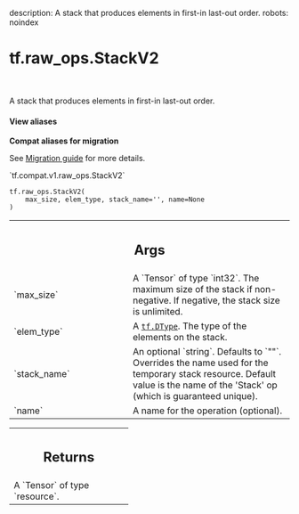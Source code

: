 description: A stack that produces elements in first-in last-out order.
robots: noindex

# tf.raw_ops.StackV2

<!-- Insert buttons and diff -->

<table class="tfo-notebook-buttons tfo-api nocontent" align="left">

</table>



A stack that produces elements in first-in last-out order.

<section class="expandable">
  <h4 class="showalways">View aliases</h4>
  <p>
<b>Compat aliases for migration</b>
<p>See
<a href="https://www.tensorflow.org/guide/migrate">Migration guide</a> for
more details.</p>
<p>`tf.compat.v1.raw_ops.StackV2`</p>
</p>
</section>

<pre class="devsite-click-to-copy prettyprint lang-py tfo-signature-link">
<code>tf.raw_ops.StackV2(
    max_size, elem_type, stack_name=&#x27;&#x27;, name=None
)
</code></pre>



<!-- Placeholder for "Used in" -->


<!-- Tabular view -->
 <table class="responsive fixed orange">
<colgroup><col width="214px"><col></colgroup>
<tr><th colspan="2"><h2 class="add-link">Args</h2></th></tr>

<tr>
<td>
`max_size`
</td>
<td>
A `Tensor` of type `int32`.
The maximum size of the stack if non-negative. If negative, the stack
size is unlimited.
</td>
</tr><tr>
<td>
`elem_type`
</td>
<td>
A <a href="../../tf/dtypes/DType.md"><code>tf.DType</code></a>. The type of the elements on the stack.
</td>
</tr><tr>
<td>
`stack_name`
</td>
<td>
An optional `string`. Defaults to `""`.
Overrides the name used for the temporary stack resource. Default
value is the name of the 'Stack' op (which is guaranteed unique).
</td>
</tr><tr>
<td>
`name`
</td>
<td>
A name for the operation (optional).
</td>
</tr>
</table>



<!-- Tabular view -->
 <table class="responsive fixed orange">
<colgroup><col width="214px"><col></colgroup>
<tr><th colspan="2"><h2 class="add-link">Returns</h2></th></tr>
<tr class="alt">
<td colspan="2">
A `Tensor` of type `resource`.
</td>
</tr>

</table>

